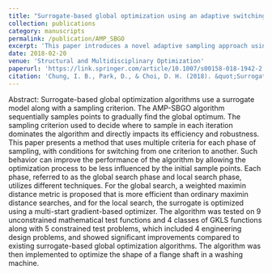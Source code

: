 ```yaml
---
title: "Surrogate-based global optimization using an adaptive switching infill sampling criterion for expensive black-box functions"
collection: publications
category: manuscripts
permalink: /publication/AMP_SBGO
excerpt: 'This paper introduces a novel adaptive sampling approach using surrogate models to find the global optimum'
date: 2018-02-20
venue: 'Structural and Multidisciplinary Optimization'
paperurl: 'https://link.springer.com/article/10.1007/s00158-018-1942-2'
citation: 'Chung, I. B., Park, D., & Choi, D. H. (2018). &quot;Surrogate-based global optimization using an adaptive switching infill sampling criterion for expensive black-box functions.&quot; <i>Structural and Multidisciplinary Optimization</i>. 57(4), 1443-1459.'
---
```

Abstract: Surrogate-based global optimization algorithms use a surrogate model along with a sampling criterion. The AMP-SBGO algorithm sequentially samples points to gradually find the global optimum. The sampling criterion used to decide where to sample in each iteration dominates the algorithm and directly impacts its efficiency and robustness. This paper presents a method that uses multiple criteria for each phase of sampling, with conditions for switching from one criterion to another. Such behavior can improve the performance of the algorithm by allowing the optimization process to be less influenced by the initial sample points. Each phase, referred to as the global search phase and local search phase, utilizes different techniques. For the global search, a weighted maximin distance metric is proposed that is more efficient than ordinary maximin distance searches, and for the local search, the surrogate is optimized using a multi-start gradient-based optimizer. The algorithm was tested on 9 unconstrained mathematical test functions and 4 classes of GKLS functions along with 5 constrained test problems, which included 4 engineering design problems, and showed significant improvements compared to existing surrogate-based global optimization algorithms. The algorithm was then implemented to optimize the shape of a flange shaft in a washing machine.
